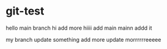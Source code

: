 # git-test
hello main branch
hi add more hiiii
add main
mainn addd it

my branch update something
add more update  morrrrrreeeee

















